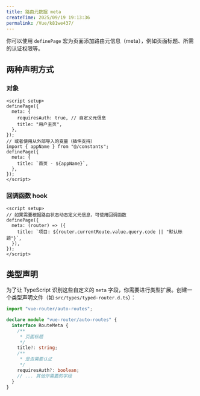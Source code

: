 ```yaml
---
title: 路由元数据 meta
createTime: 2025/09/19 19:13:36
permalink: /Vue/k81we437/
---
```


你可以使用 `definePage` 宏为页面添加路由元信息（meta），例如页面标题、所需的认证权限等。

## 两种声明方式

### 对象
```vue
<script setup>
definePage({
  meta: {
    requiresAuth: true, // 自定义元信息
    title: "用户主页",
  },
});
// 或者使用从外部导入的变量（插件支持）
import { appName } from "@/constants";
definePage({
  meta: {
    title: `首页 - ${appName}`,
  },
});
</script>
```

### 回调函数 hook
```vue
<script setup>
// 如果需要根据路由状态动态定义元信息，可使用回调函数
definePage({
  meta: (router) => ({
    title: `项目: ${router.currentRoute.value.query.code || "默认标题"}`,
  }),
});
</script>
```

## 类型声明

为了让 TypeScript 识别这些自定义的 `meta` 字段，你需要进行类型扩展。创建一个类型声明文件（如 `src/types/typed-router.d.ts`）：

```ts title="src/types/typed-router.d.ts"
import "vue-router/auto-routes";

declare module "vue-router/auto-routes" {
  interface RouteMeta {
    /**
     * 页面标题
     */
    title?: string;
    /**
     * 是否需要认证
     */
    requiresAuth?: boolean;
    // ... 其他你需要的字段
  }
}
```